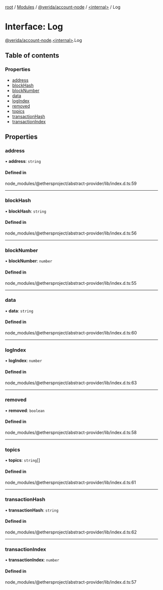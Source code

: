[root](../README.md) / [Modules](../modules.md) / [@verida/account-node](../modules/verida_account_node.md) / [<internal\>](../modules/verida_account_node._internal_.md) / Log

# Interface: Log

[@verida/account-node](../modules/verida_account_node.md).[<internal\>](../modules/verida_account_node._internal_.md).Log

## Table of contents

### Properties

- [address](verida_account_node._internal_.Log.md#address)
- [blockHash](verida_account_node._internal_.Log.md#blockhash)
- [blockNumber](verida_account_node._internal_.Log.md#blocknumber)
- [data](verida_account_node._internal_.Log.md#data)
- [logIndex](verida_account_node._internal_.Log.md#logindex)
- [removed](verida_account_node._internal_.Log.md#removed)
- [topics](verida_account_node._internal_.Log.md#topics)
- [transactionHash](verida_account_node._internal_.Log.md#transactionhash)
- [transactionIndex](verida_account_node._internal_.Log.md#transactionindex)

## Properties

### address

• **address**: `string`

#### Defined in

node_modules/@ethersproject/abstract-provider/lib/index.d.ts:59

___

### blockHash

• **blockHash**: `string`

#### Defined in

node_modules/@ethersproject/abstract-provider/lib/index.d.ts:56

___

### blockNumber

• **blockNumber**: `number`

#### Defined in

node_modules/@ethersproject/abstract-provider/lib/index.d.ts:55

___

### data

• **data**: `string`

#### Defined in

node_modules/@ethersproject/abstract-provider/lib/index.d.ts:60

___

### logIndex

• **logIndex**: `number`

#### Defined in

node_modules/@ethersproject/abstract-provider/lib/index.d.ts:63

___

### removed

• **removed**: `boolean`

#### Defined in

node_modules/@ethersproject/abstract-provider/lib/index.d.ts:58

___

### topics

• **topics**: `string`[]

#### Defined in

node_modules/@ethersproject/abstract-provider/lib/index.d.ts:61

___

### transactionHash

• **transactionHash**: `string`

#### Defined in

node_modules/@ethersproject/abstract-provider/lib/index.d.ts:62

___

### transactionIndex

• **transactionIndex**: `number`

#### Defined in

node_modules/@ethersproject/abstract-provider/lib/index.d.ts:57
